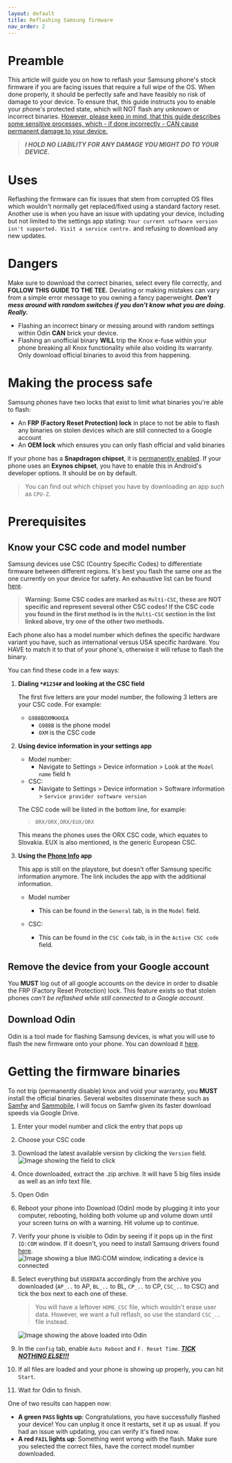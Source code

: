 ```yaml
---
layout: default
title: Reflashing Samsung firmware
nav_order: 2
---
```


# Preamble

This article will guide you on how to reflash your Samsung phone's stock firmware if you are facing issues that require a full wipe of the OS. When done properly, it should be perfectly safe and have feasibly no risk of damage to your device. To ensure that, this guide instructs you to enable your phone's protected state, which will NOT flash any unknown or incorrect binaries. <u>However, please keep in mind, that this guide describes some sensitive processes, which - if done incorrectly - CAN cause permanent damage to your device.</u>

> ***I HOLD NO LIABILITY FOR ANY DAMAGE YOU MIGHT DO TO YOUR DEVICE.***

# Uses

Reflashing the firmware can fix issues that stem from corrupted OS files which wouldn't normally get replaced/fixed using a standard factory reset. Another use is when you have an issue with updating your device, including but not limited to the settings app stating: `Your current software version isn't supported. Visit a service centre.` and refusing to download any new updates.

# Dangers

Make sure to download the correct binaries, select every file correctly, and **FOLLOW THIS GUIDE TO THE TEE.** Deviating or making mistakes can vary from a simple error message to you owning a fancy paperweight. ***Don't mess around with random switches if you don't know what you are doing. Really.*** 

- Flashing an incorrect binary or messing around with random settings within Odin **CAN** brick your device.
- Flashing an unofficial binary **WILL** trip the Knox e-fuse within your phone breaking all Knox functionality while also voiding its warranty. Only download official binaries to avoid this from happening.

# Making the process safe

Samsung phones have two locks that exist to limit what binaries you're able to flash:
- An **FRP (Factory Reset Protection) lock** in place to not be able to flash any binaries on stolen devices which are still connected to a Google account
- An **OEM lock** which ensures you can only flash official and valid binaries

If your phone has a **Snapdragon chipset**, it is <u>permanently enabled</u>. If your phone uses an **Exynos chipset**, you have to enable this in Android's developer options. It should be on by default.
> You can find out which chipset you have by downloading an app such as `CPU-Z`.



# Prerequisites

## Know your CSC code and model number

Samsung devices use CSC (Country Specific Codes) to differentiate firmware between different regions. It's best you flash the same one as the one currently on your device for safety. An exhaustive list can be found [here](https://technastic.com/samsung-csc-codes-list/). 
> **Warning: Some CSC codes are marked as `Multi-CSC`, these are NOT specific and represent several other CSC codes! If the CSC code you found in the first method is in the `Multi-CSC` section in the list linked above, try one of the other two methods.**

Each phone also has a model number which defines the specific hardware variant you have, such as international versus USA specific hardware. You HAVE to match it to that of your phone's, otherwise it will refuse to flash the binary.

You can find these code in a few ways:

1. **Dialing `*#1234#` and looking at the CSC field**

    The first five letters are your model number, the following 3 letters are your CSC code. For example:

    - `G988BOXMKHXEA`
        - `G988B` is the phone model
        - `OXM` is the CSC code

2. **Using device information in your settings app**

    - Model number:
        - Navigate to Settings > Device information > Look at the `Model name` field
h
    - CSC: 
        - Navigate to Settings > Device information > Software information > `Service provider software version`

    The CSC code will be listed in the bottom line, for example:
    >  `ORX/ORX,ORX/EUX/ORX`

    This means the phones uses the ORX CSC code, which equates to Slovakia. EUX is also mentioned, is the generic European CSC. 


3. **Using the [Phone Info](https://www.apkmirror.com/apk/vndnguyen/phone-info-%E2%98%85samsung%E2%98%85/) app**

    This app is still on the playstore, but doesn't offer Samsung specific information anymore. The link includes the app with the additional information.

    - Model number
        - This can be found in the `General` tab, is in the `Model` field.


    - CSC:
        - This can be found in the `CSC Code` tab, is in the `Active CSC code` field.


## Remove the device from your Google account

You **MUST** log out of all google accounts on the device in order to disable the FRP (Factory Reset Protection) lock. This feature exists so that stolen phones *can't be reflashed while still connected to a Google account*.

## Download Odin

Odin is a tool made for flashing Samsung devices, is what you will use to flash the new firmware onto your phone. You can download it [here](https://odindownload.com/).



# Getting the firmware binaries

To not trip (permanently disable) knox and void your warranty, you **MUST** install the official binaries. Several websites disseminate these such as [Samfw](https://samfw.com/) and [Sammobile](https://www.sammobile.com/), I will focus on Samfw given its faster download speeds via Google Drive.

1. Enter your model number and click the entry that pops up
2. Choose your CSC code
3. Download the latest available version by clicking the `Version` field.
![Image showing the field to click](../assets/images/Samsung-flash/Select-version.png)
4. Once downloaded, extract the .zip archive. It will have 5 big files inside as well as an info text file.
5. Open Odin
6. Reboot your phone into Download (Odin) mode by plugging it into your computer, rebooting, holding both volume up and volume down until your screen turns on with a warning. Hit volume up to continue.
7. Verify your phone is visible to Odin by seeing if it pops up in the first `ID:COM` window. If it doesn't, you need to install Samsung drivers found [here](https://developer.samsung.com/android-usb-driver). <br>
![Image showing a blue IMG:COM window, indicating a device is connected](../assets/images/Samsung-flash/ID_COM.png)

8. Select everything but `USERDATA` accordingly from the archive you downloaded (`AP_..` to AP, `BL_..` to BL, `CP_..` to CP, `CSC_..` to CSC) and tick the box next to each one of these.

    > You will have a leftover `HOME_CSC` file, which wouldn't erase user data. However, we want a full reflash, so use the standard `CSC_..` file instead.

    ![Image showing the above loaded into Odin](../assets/images/Samsung-flash/Odin-config.png)

9. In the `config` tab, enable `Auto Reboot` and `F. Reset Time`. <u> ***TICK NOTHING ELSE!!!*** </u>
10. If all files are loaded and your phone is showing up properly, you can hit `Start`.
11. Wait for Odin to finish.

One of two results can happen now:

- **A green `PASS` lights up**: Congratulations, you have successfully flashed your device! You can unplug it once it restarts, set it up as usual. If you had an issue with updating, you can verify it's fixed now.
- **A red `FAIL` lights up**: Something went wrong with the flash. Make sure you selected the correct files, have the correct model number downloaded.
